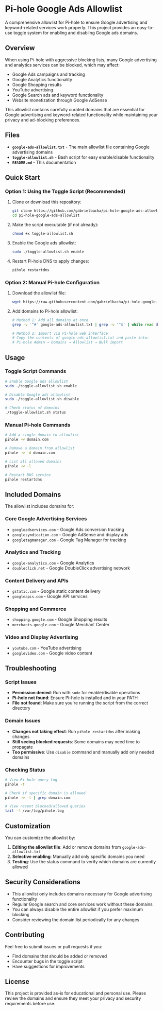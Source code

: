 # Pi-hole Google Ads Allowlist

A comprehensive allowlist for Pi-hole to ensure Google advertising and keyword-related services work properly. This project provides an easy-to-use toggle system for enabling and disabling Google ads domains.

## Overview

When using Pi-hole with aggressive blocking lists, many Google advertising and analytics services can be blocked, which may affect:
- Google Ads campaigns and tracking
- Google Analytics functionality  
- Google Shopping results
- YouTube advertising
- Google Search ads and keyword functionality
- Website monetization through Google AdSense

This allowlist contains carefully curated domains that are essential for Google advertising and keyword-related functionality while maintaining your privacy and ad-blocking preferences.

## Files

- **`google-ads-allowlist.txt`** - The main allowlist file containing Google advertising domains
- **`toggle-allowlist.sh`** - Bash script for easy enable/disable functionality
- **`README.md`** - This documentation

## Quick Start

### Option 1: Using the Toggle Script (Recommended)

1. Clone or download this repository:
   ```bash
   git clone https://github.com/gabrielbacha/pi-hole-google-ads-allowlist.git
   cd pi-hole-google-ads-allowlist
   ```

2. Make the script executable (if not already):
   ```bash
   chmod +x toggle-allowlist.sh
   ```

3. Enable the Google ads allowlist:
   ```bash
   sudo ./toggle-allowlist.sh enable
   ```

4. Restart Pi-hole DNS to apply changes:
   ```bash
   pihole restartdns
   ```

### Option 2: Manual Pi-hole Configuration

1. Download the allowlist file:
   ```bash
   wget https://raw.githubusercontent.com/gabrielbacha/pi-hole-google-ads-allowlist/main/google-ads-allowlist.txt
   ```

2. Add domains to Pi-hole allowlist:
   ```bash
   # Method 1: Add all domains at once
   grep -v '^#' google-ads-allowlist.txt | grep -v '^$' | while read domain; do pihole -w "$domain"; done
   
   # Method 2: Import via Pi-hole web interface
   # Copy the contents of google-ads-allowlist.txt and paste into:
   # Pi-hole Admin → Domains → Allowlist → Bulk import
   ```

## Usage

### Toggle Script Commands

```bash
# Enable Google ads allowlist
sudo ./toggle-allowlist.sh enable

# Disable Google ads allowlist  
sudo ./toggle-allowlist.sh disable

# Check status of domains
./toggle-allowlist.sh status
```

### Manual Pi-hole Commands

```bash
# Add a single domain to allowlist
pihole -w domain.com

# Remove a domain from allowlist
pihole -w -d domain.com

# List all allowed domains
pihole -w -l

# Restart DNS service
pihole restartdns
```

## Included Domains

The allowlist includes domains for:

### Core Google Advertising Services
- `googleadservices.com` - Google Ads conversion tracking
- `googlesyndication.com` - Google AdSense and display ads
- `googletagmanager.com` - Google Tag Manager for tracking

### Analytics and Tracking
- `google-analytics.com` - Google Analytics
- `doubleclick.net` - Google DoubleClick advertising network

### Content Delivery and APIs  
- `gstatic.com` - Google static content delivery
- `googleapis.com` - Google API services

### Shopping and Commerce
- `shopping.google.com` - Google Shopping results
- `merchants.google.com` - Google Merchant Center

### Video and Display Advertising
- `youtube.com` - YouTube advertising
- `googlevideo.com` - Google video content

## Troubleshooting

### Script Issues
- **Permission denied**: Run with `sudo` for enable/disable operations
- **Pi-hole not found**: Ensure Pi-hole is installed and in your PATH
- **File not found**: Make sure you're running the script from the correct directory

### Domain Issues
- **Changes not taking effect**: Run `pihole restartdns` after making changes
- **Still seeing blocked requests**: Some domains may need time to propagate
- **Too permissive**: Use `disable` command and manually add only needed domains

### Checking Status
```bash
# View Pi-hole query log
pihole -t

# Check if specific domain is allowed
pihole -w -l | grep domain.com

# View recent blocked/allowed queries
tail -f /var/log/pihole.log
```

## Customization

You can customize the allowlist by:

1. **Editing the allowlist file**: Add or remove domains from `google-ads-allowlist.txt`
2. **Selective enabling**: Manually add only specific domains you need
3. **Testing**: Use the status command to verify which domains are currently allowed

## Security Considerations

- This allowlist only includes domains necessary for Google advertising functionality
- Regular Google search and core services work without these domains
- You can always disable the entire allowlist if you prefer maximum blocking
- Consider reviewing the domain list periodically for any changes

## Contributing

Feel free to submit issues or pull requests if you:
- Find domains that should be added or removed
- Encounter bugs in the toggle script  
- Have suggestions for improvements

## License

This project is provided as-is for educational and personal use. Please review the domains and ensure they meet your privacy and security requirements before use.